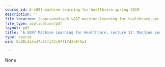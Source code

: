 ```yaml
---
course_id: 6-s897-machine-learning-for-healthcare-spring-2019
description: ''
file_location: /coursemedia/6-s897-machine-learning-for-healthcare-spring-2019/5b28c3a5a47a51faf2c97f17d2a8f5a1_MIT6_S897S19_lec12.pdf
file_type: application/pdf
layout: pdf
title: '6.S897 Machine Learning for Healthcare, Lecture 12: Machine Learning for Pathology'
type: course
uid: 5b28c3a5a47a51faf2c97f17d2a8f5a1

---
```

None